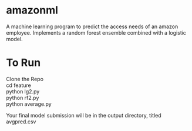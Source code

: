 amazonml
========

A machine learning program to predict the access needs of an amazon employee. Implements a random forest ensemble combined with a logistic model.

To Run
=====
Clone the Repo<br>
cd feature<br>
python lg2.py<br>
python rf2.py<br>
python average.py<br>

Your final model submission will be in the output directory, titled avgpred.csv

